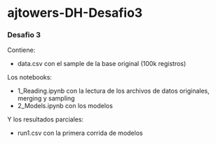 # ajtowers-DH-Desafio3

### Desafio 3

Contiene:
- data.csv con el sample de la base original (100k registros)

Los notebooks:
- 1_Reading.ipynb con la lectura de los archivos de datos originales, merging y sampling
- 2_Models.ipynb  con los modelos

Y los resultados parciales:
- run1.csv con la primera corrida de modelos

